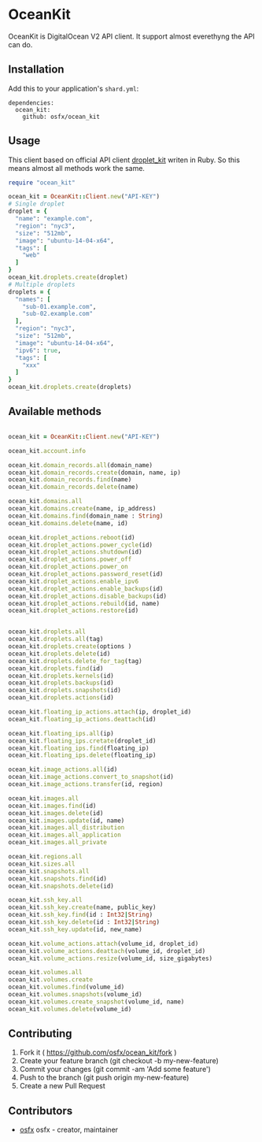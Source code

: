 # OceanKit
OceanKit is DigitalOcean V2 API client.
It support almost everethyng the API can do.


## Installation
Add this to your application's `shard.yml`:

```
dependencies:
  ocean_kit:
    github: osfx/ocean_kit
```


## Usage
This client based on official API client [droplet_kit](https://github.com/digitalocean/droplet_kit) writen in Ruby.
So this means almost all methods work the same.

```ruby
require "ocean_kit"

ocean_kit = OceanKit::Client.new("API-KEY")
# Single droplet
droplet = {
  "name": "example.com",
  "region": "nyc3",
  "size": "512mb",
  "image": "ubuntu-14-04-x64",
  "tags": [
    "web"
  ]
}
ocean_kit.droplets.create(droplet)
# Multiple droplets
droplets = {
  "names": [
    "sub-01.example.com",
    "sub-02.example.com"
  ],
  "region": "nyc3",
  "size": "512mb",
  "image": "ubuntu-14-04-x64",
  "ipv6": true,
  "tags": [
    "xxx"
  ]
}
ocean_kit.droplets.create(droplets)
```


## Available methods
```ruby

ocean_kit = OceanKit::Client.new("API-KEY")

ocean_kit.account.info

ocean_kit.domain_records.all(domain_name)
ocean_kit.domain_records.create(domain, name, ip)
ocean_kit.domain_records.find(name)
ocean_kit.domain_records.delete(name)

ocean_kit.domains.all
ocean_kit.domains.create(name, ip_address)
ocean_kit.domains.find(domain_name : String)
ocean_kit.domains.delete(name, id)

ocean_kit.droplet_actions.reboot(id)
ocean_kit.droplet_actions.power_cycle(id)
ocean_kit.droplet_actions.shutdown(id)
ocean_kit.droplet_actions.power_off
ocean_kit.droplet_actions.power_on
ocean_kit.droplet_actions.password_reset(id)
ocean_kit.droplet_actions.enable_ipv6
ocean_kit.droplet_actions.enable_backups(id)
ocean_kit.droplet_actions.disable_backups(id)
ocean_kit.droplet_actions.rebuild(id, name)
ocean_kit.droplet_actions.restore(id)


ocean_kit.droplets.all
ocean_kit.droplets.all(tag)
ocean_kit.droplets.create(options )
ocean_kit.droplets.delete(id)
ocean_kit.droplets.delete_for_tag(tag)
ocean_kit.droplets.find(id)
ocean_kit.droplets.kernels(id)
ocean_kit.droplets.backups(id)
ocean_kit.droplets.snapshots(id)
ocean_kit.droplets.actions(id)

ocean_kit.floating_ip_actions.attach(ip, droplet_id)
ocean_kit.floating_ip_actions.deattach(id)

ocean_kit.floating_ips.all(ip)
ocean_kit.floating_ips.cretate(droplet_id)
ocean_kit.floating_ips.find(floating_ip)
ocean_kit.floating_ips.delete(floating_ip)

ocean_kit.image_actions.all(id)
ocean_kit.image_actions.convert_to_snapshot(id)
ocean_kit.image_actions.transfer(id, region)

ocean_kit.images.all
ocean_kit.images.find(id)
ocean_kit.images.delete(id)
ocean_kit.images.update(id, name)
ocean_kit.images.all_distribution
ocean_kit.images.all_application
ocean_kit.images.all_private

ocean_kit.regions.all
ocean_kit.sizes.all
ocean_kit.snapshots.all
ocean_kit.snapshots.find(id)
ocean_kit.snapshots.delete(id)

ocean_kit.ssh_key.all
ocean_kit.ssh_key.create(name, public_key)
ocean_kit.ssh_key.find(id : Int32|String)
ocean_kit.ssh_key.delete(id : Int32|String)
ocean_kit.ssh_key.update(id, new_name)

ocean_kit.volume_actions.attach(volume_id, droplet_id)
ocean_kit.volume_actions.deattach(volume_id, droplet_id)
ocean_kit.volume_actions.resize(volume_id, size_gigabytes)

ocean_kit.volumes.all
ocean_kit.volumes.create
ocean_kit.volumes.find(volume_id)
ocean_kit.volumes.snapshots(volume_id)
ocean_kit.volumes.create_snapshot(volume_id, name)
ocean_kit.volumes.delete(volume_id)

```

## Contributing

1. Fork it ( https://github.com/osfx/ocean_kit/fork )
2. Create your feature branch (git checkout -b my-new-feature)
3. Commit your changes (git commit -am 'Add some feature')
4. Push to the branch (git push origin my-new-feature)
5. Create a new Pull Request

## Contributors

- [osfx](https://github.com/osfx) osfx - creator, maintainer
